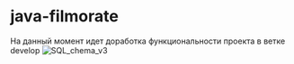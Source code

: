 # java-filmorate
На данный момент идет доработка функциональности проекта в ветке develop
![SQL_chema_v3](https://github.com/user-attachments/assets/a4da30e5-0f7a-4b7d-a298-010187a82861)
